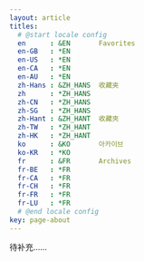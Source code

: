 ```yaml
---
layout: article
titles:
  # @start locale config
  en      : &EN       Favorites
  en-GB   : *EN
  en-US   : *EN
  en-CA   : *EN
  en-AU   : *EN
  zh-Hans : &ZH_HANS  收藏夹
  zh      : *ZH_HANS
  zh-CN   : *ZH_HANS
  zh-SG   : *ZH_HANS
  zh-Hant : &ZH_HANT  收藏夾
  zh-TW   : *ZH_HANT
  zh-HK   : *ZH_HANT
  ko      : &KO       아카이브
  ko-KR   : *KO
  fr      : &FR       Archives
  fr-BE   : *FR
  fr-CA   : *FR
  fr-CH   : *FR
  fr-FR   : *FR
  fr-LU   : *FR
  # @end locale config
key: page-about
---
```


待补充……